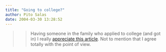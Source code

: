 ```yaml
---
title: "Going to college?"
author: Pito Salas
date: 2004-03-30 13:28:52
---
```


>>

>> Having someone in the family who applied to college (and got in) I really
[appreciate this
article](<http://www.nytimes.com/2004/03/30/opinion/30BROO.html>). Not to
mention that I agree totally with the point of view.


